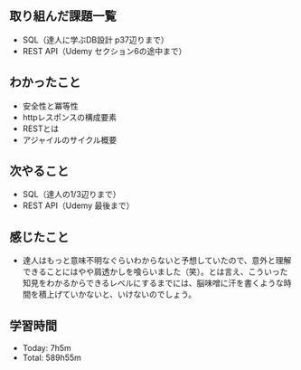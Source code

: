 ## 取り組んだ課題一覧
- SQL（達人に学ぶDB設計 p37辺りまで）
- REST API（Udemy セクション6の途中まで）
## わかったこと
- 安全性と冪等性
- httpレスポンスの構成要素
- RESTとは
- アジャイルのサイクル概要
## 次やること
- SQL（達人の1/3辺りまで）
- REST API（Udemy 最後まで）
## 感じたこと
- 達人はもっと意味不明なぐらいわからないと予想していたので、意外と理解できることにはやや肩透かしを喰らいました（笑）。とは言え、こういった知見をわかるからできるレベルにするまでには、脳味噌に汗を書くような時間を積上げていかないと、いけないのでしょう。
## 学習時間
- Today: 7h5m
- Total: 589h55m
